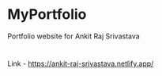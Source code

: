 # MyPortfolio
Portfolio website for Ankit Raj Srivastava 

# 
Link - https://ankit-raj-srivastava.netlify.app/
